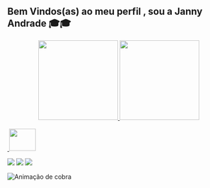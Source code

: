 ## Bem Vindos(as) ao meu perfil , sou a Janny Andrade 🎓🎓

<div align="center">
  <a href=”https://github.com/JannyAndrade”>
  <img height="180em" src="https://github-readme-stats.vercel.app/api?username=jannyandrade&show_icons=true&theme=dracula&include_all_commits=true&count_private=true"/>
  <img height="180em" src="https://github-readme-stats.vercel.app/api/top-langs/?username=jannyandrade&layout=compact&langs_count=7&theme=dracula"/>
</div>
  

<div style="display: inline_block"><br>
  <img align="<link rel="stylesheet" href="https://cdn.jsdelivr.net/gh/devicons/devicon@v2.15.1/devicon.min.css">
<img src="https://cdn.jsdelivr.net/gh/devicons/devicon/icons/python/python-original-wordmark.svg" height="50" width="60" 
 <div>                                                                                                                                                                                                                                                                                                        
                                                                                                                                                                           
                                                                                                                                                    
 <a href="https://www.instagram.com/janny.andrade1/" target="_blank"><img src="https://img.shields.io/badge/-Instagram-%23E4405F?style=for-the- badge&logo=instagram&logoColor=white" target="_blank"></a> <a href = "ajanny80@gmail.com"><img src="https://img.shields.io/badge/-Gmail-%23333?style=for-the-badge&logo=gmail&logoColor=white" destino ="_blank"></a> <a href="https://www.linkedin.com/in/janny-andrade-526697202/" target="_blank"><img src="https://img.shields.io/badge/-LinkedIn-%230077B5?style= for-the-badge&logo=linkedin&logoColor=white" target="_blank"></a>

  ![Animação de cobra](https://github.com/JannyAndrade/JannyAndrade/blob/output/github-contribution-grid-snake.svg)


</div>
